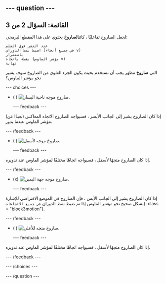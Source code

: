 --- question ---
---
القائمة: السؤال 2 من 3
---

لجعل الصاروخ تفاعليًا ، كائن**الصاروخ** يحتوي على هذا المقطع البرمجي:

```blocks3
عند النقر فوق العلم
اضبط نمط الدوران [في جميع أنحاء v]
باستمرار
نقطة باتجاه (مؤشر الماوس v)
نهاية
```

التي **صاروخ** مظهر يجب أن نستخدم بحيث يكون الجزء العلوي من الصاروخ سوف يشير نحو مؤشر الماوس؟

--- choices ---

- ( ) ![صاروخ موجه ناحية اليسار.](images/rocket_left.png)

  --- feedback ---

إذا كان الصاروخ يشير إلى الجانب الأيسر ، فسيواجه الصاروخ الاتجاه المعاكس (بعيدًا عن) مؤشر الماوس عندما يدور.

  --- /feedback ---

- ( ) ![صاروخ موجه لأسفل.](images/rocket_down.png)

  --- feedback ---

إذا كان الصاروخ متجهًا لأسفل ، فسيواجه اتجاهًا مختلفًا لمؤشر الماوس عند تدويره.

  --- /feedback ---

- (x) ![صاروخ موجه جهة اليمين.](images/rocket_right.png)

  --- feedback ---

إذا كان الصاروخ يشير إلى الجانب الأيمن ، فإن الصاروخ في الموضع الافتراضي للإشارة بشكل صحيح نحو مؤشر الماوس إذا تم ضبط نمط الدوران `في جميع الاتجاهات`{: class = "block3motion"}.

  --- /feedback ---

- ( ) ![صاروخ متجه للأعلى.](images/rocket_up.png)

  --- feedback ---

إذا كان الصاروخ متجهًا لأسفل ، فسيواجه اتجاهًا مختلفًا لمؤشر الماوس عند تدويره.

  --- /feedback ---

--- /choices ---

--- /question ---
